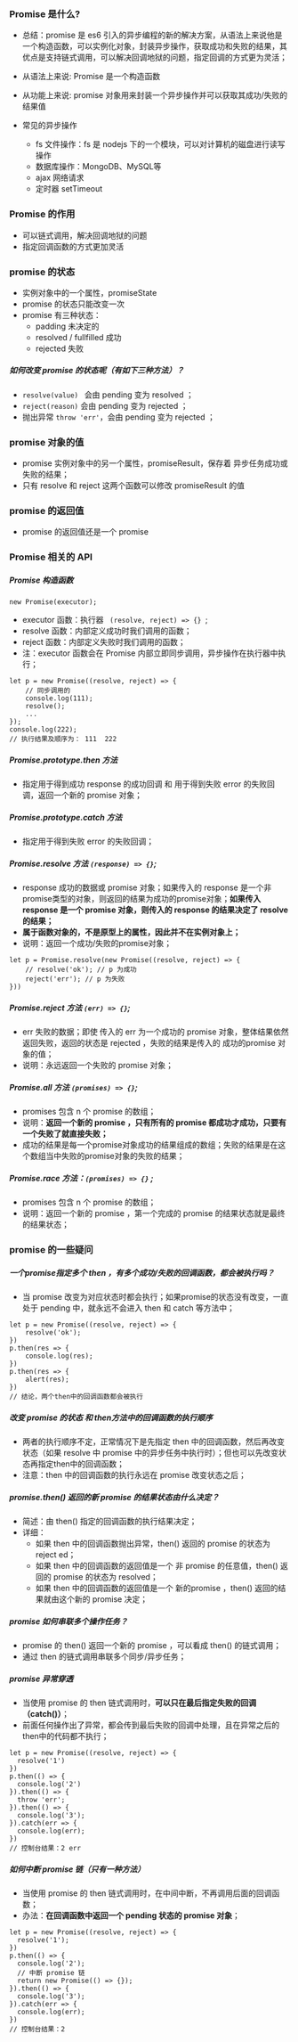 ###  **Promise** 是什么?

- 总结：promise 是 es6 引入的异步编程的新的解决方案，从语法上来说他是一个构造函数，可以实例化对象，封装异步操作，获取成功和失败的结果，其优点是支持链式调用，可以解决回调地狱的问题，指定回调的方式更为灵活；

- 从语法上来说: Promise 是一个构造函数

- 从功能上来说: promise 对象用来封装一个异步操作并可以获取其成功/失败的结果值
- 常见的异步操作
  - fs 文件操作：fs 是 nodejs 下的一个模块，可以对计算机的磁盘进行读写操作
  - 数据库操作：MongoDB、MySQL等
  - ajax 网络请求
  - 定时器 setTimeout

### Promise 的作用

- 可以链式调用，解决回调地狱的问题
- 指定回调函数的方式更加灵活

### promise 的状态

- 实例对象中的一个属性，promiseState
- promise 的状态只能改变一次
- promise 有三种状态：
  - padding  未决定的
  - resolved / fullfilled  成功
  - rejected  失败

##### **如何改变 promise 的状态呢（有如下三种方法）？**

- ` resolve(value)  `  会由 pending 变为 resolved  ；
- ` reject(reason) `  会由 pending 变为 rejected  ；
- 抛出异常 ` throw 'err' `，会由 pending 变为 rejected  ；

### promise 对象的值

- promise 实例对象中的另一个属性，promiseResult，保存着 异步任务成功或失败的结果；
- 只有 resolve 和 reject 这两个函数可以修改 promiseResult 的值

### promise 的返回值

- promise 的返回值还是一个 promise

### Promise 相关的 API

##### Promise 构造函数

```
new Promise(executor);
```

- executor 函数：执行器  `  (resolve, reject) => {}  `;
- resolve 函数：内部定义成功时我们调用的函数；
- reject 函数：内部定义失败时我们调用的函数；
- 注：executor 函数会在 Promise 内部立即同步调用，异步操作在执行器中执行；

```
let p = new Promise((resolve, reject) => {
	// 同步调用的
	console.log(111);
	resolve();
	...
});
console.log(222);
// 执行结果及顺序为： 111  222
```

##### Promise.prototype.then 方法

- 指定用于得到成功 response 的成功回调 和 用于得到失败 error 的失败回调，返回一个新的 promise 对象；

##### Promise.prototype.catch 方法

- 指定用于得到失败 error 的失败回调；

##### Promise.resolve 方法  ` (response) => {} `;

- response 成功的数据或 promise 对象；如果传入的 response 是一个非promise类型的对象，则返回的结果为成功的promise对象；**如果传入 response 是一个 promise 对象，则传入的 response 的结果决定了 resolve 的结果；**
- **属于函数对象的，不是原型上的属性，因此并不在实例对象上；**
- 说明：返回一个成功/失败的promise对象；

```
let p = Promise.resolve(new Promise((resolve, reject) => {
	// resolve('ok'); // p 为成功
	reject('err'); // p 为失败
}))
```

##### Promise.reject 方法 ` (err) => {} `;

- err 失败的数据；即使 传入的 err 为一个成功的 promise 对象，整体结果依然返回失败，返回的状态是 rejected ，失败的结果是传入的 成功的promise 对象的值；
- 说明：永远返回一个失败的 promise 对象；

##### Promise.all 方法 ` (promises) => {} `;

- promises 包含 n 个 promise 的数组；
- 说明：**返回一个新的 promise ，只有所有的 promise 都成功才成功，只要有一个失败了就直接失败；**
- 成功的结果是每一个promise对象成功的结果组成的数组；失败的结果是在这个数组当中失败的promise对象的失败的结果；

##### Promise.race 方法：` (promises) => {} ` ;

- promises 包含 n 个 promise 的数组；
- 说明：返回一个新的 promise ，第一个完成的 promise 的结果状态就是最终的结果状态；

### promise 的一些疑问

##### 一个promise指定多个 then ，有多个成功/失败的回调函数，都会被执行吗？

- 当 promise 改变为对应状态时都会执行；如果promise的状态没有改变，一直处于 pending 中，就永远不会进入 then 和 catch 等方法中；

```
let p = new Promise((resolve, reject) => {
	resolve('ok');
})
p.then(res => {
	console.log(res);
})
p.then(res => {
	alert(res);
})
// 结论，两个then中的回调函数都会被执行
```

##### 改变 promise 的状态 和 then方法中的回调函数的执行顺序

- 两者的执行顺序不定，正常情况下是先指定 then 中的回调函数，然后再改变状态（如果 resolve 中 promise 中的异步任务中执行时）；但也可以先改变状态再指定then中的回调函数；
- 注意：then 中的回调函数的执行永远在 promise 改变状态之后；

##### promise.then() 返回的新 promise 的结果状态由什么决定？

- 简述：由 then() 指定的回调函数的执行结果决定；
- 详细：
  - 如果 then 中的回调函数抛出异常，then() 返回的 promise 的状态为 reject	ed；
  - 如果 then 中的回调函数的返回值是一个 非 promise 的任意值，then() 返回的 promise 的状态为 resolved；
  - 如果 then 中的回调函数的返回值是一个 新的promise ，then() 返回的结果就由这个新的 promise 决定；

##### promise 如何串联多个操作任务？

- promise 的 then() 返回一个新的 promise ，可以看成 then() 的链式调用；
- 通过 then 的链式调用串联多个同步/异步任务；

##### promise 异常穿透

- 当使用 promise 的 then 链式调用时，**可以只在最后指定失败的回调（catch()）**；
- 前面任何操作出了异常，都会传到最后失败的回调中处理，且在异常之后的then中的代码都不执行；

```
let p = new Promise((resolve, reject) => {
  resolve('1')
})
p.then(() => {
  console.log('2')
}).then(() => {
  throw 'err';
}).then(() => {
  console.log('3');
}).catch(err => {
  console.log(err);
})
// 控制台结果：2 err
```

##### 如何中断 promise 链（只有一种方法）

- 当使用 promise 的 then 链式调用时，在中间中断，不再调用后面的回调函数；
- 办法：**在回调函数中返回一个 pending 状态的 promise 对象**；

```
let p = new Promise((resolve, reject) => {
  resolve('1');
})
p.then(() => {
  console.log('2');
  // 中断 promise 链
  return new Promise(() => {});
}).then(() => {
  console.log('3');
}).catch(err => {
  console.log(err);
})
// 控制台结果：2
```

